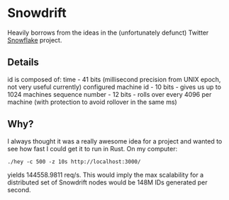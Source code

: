 # Snowdrift
Heavily borrows from the ideas in the (unfortunately defunct) Twitter [Snowflake](https://github.com/twitter-archive/snowflake) project.


## Details
id is composed of:
time - 41 bits (millisecond precision from UNIX epoch, not very useful currently)
configured machine id - 10 bits - gives us up to 1024 machines
sequence number - 12 bits - rolls over every 4096 per machine (with protection to avoid rollover in the same ms)


## Why?
I always thought it was a really awesome idea for a project and wanted to see how fast I could get it to run in Rust.
On my computer:
```
./hey -c 500 -z 10s http://localhost:3000/
``` 
yields 144558.9811 req/s. This would imply the max scalability for a distributed set of Snowdrift nodes would be 148M IDs generated per second. 
